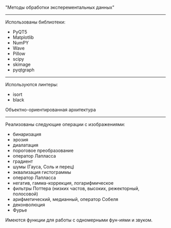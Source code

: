 "Методы обработки эксперементальных данных"
***
Использованы библиотеки:
* PyQT5
* Matplotlib
* NumPY
* Wave
* Pillow
* scipy
* skimage
* pyqtgraph


***
Используются линтеры:
* isort
* black 

Объектно-ориентированная архитектура
***
Реализованы следующие операции с изображениями:
* бинаризация
* эрозия
* диалатация
* пороговое преобразование
* оператор Лапласса
* градиент
* шумы (Гауса, Соль и перец)
* эквализация гистограммы
* оператор Лапласса
* негатив, гамма-коррекция, логарифмическое
* фильтры Поттера (низких частов, высоких, режекторный, полосовой)
* арифметический, медианный, оператор Собеля
* деконволюция
* Фурье

Имеются функции для работы с одномерными фун-иями и звуком.







